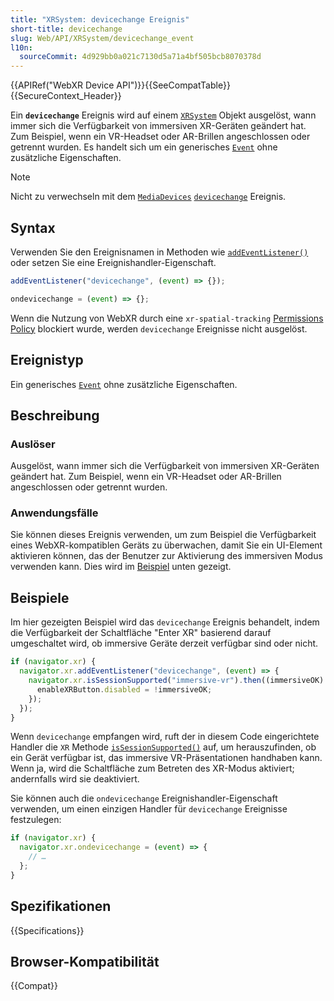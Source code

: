 ```yaml
---
title: "XRSystem: devicechange Ereignis"
short-title: devicechange
slug: Web/API/XRSystem/devicechange_event
l10n:
  sourceCommit: 4d929bb0a021c7130d5a71a4bf505bcb8070378d
---
```


{{APIRef("WebXR Device API")}}{{SeeCompatTable}}{{SecureContext_Header}}

Ein **`devicechange`** Ereignis wird auf einem [`XRSystem`](/de/docs/Web/API/XRSystem) Objekt ausgelöst, wann immer sich die Verfügbarkeit von immersiven XR-Geräten geändert hat. Zum Beispiel, wenn ein VR-Headset oder AR-Brillen angeschlossen oder getrennt wurden. Es handelt sich um ein generisches [`Event`](/de/docs/Web/API/Event) ohne zusätzliche Eigenschaften.

> [!NOTE]
> Nicht zu verwechseln mit dem [`MediaDevices`](/de/docs/Web/API/MediaDevices) [`devicechange`](/de/docs/Web/API/MediaDevices/devicechange_event) Ereignis.

## Syntax

Verwenden Sie den Ereignisnamen in Methoden wie [`addEventListener()`](/de/docs/Web/API/EventTarget/addEventListener) oder setzen Sie eine Ereignishandler-Eigenschaft.

```js
addEventListener("devicechange", (event) => {});

ondevicechange = (event) => {};
```

Wenn die Nutzung von WebXR durch eine `xr-spatial-tracking` [Permissions Policy](/de/docs/Web/HTTP/Guides/Permissions_Policy) blockiert wurde, werden `devicechange` Ereignisse nicht ausgelöst.

## Ereignistyp

Ein generisches [`Event`](/de/docs/Web/API/Event) ohne zusätzliche Eigenschaften.

## Beschreibung

### Auslöser

Ausgelöst, wann immer sich die Verfügbarkeit von immersiven XR-Geräten geändert hat. Zum Beispiel, wenn ein VR-Headset oder AR-Brillen angeschlossen oder getrennt wurden.

### Anwendungsfälle

Sie können dieses Ereignis verwenden, um zum Beispiel die Verfügbarkeit eines WebXR-kompatiblen Geräts zu überwachen, damit Sie ein UI-Element aktivieren können, das der Benutzer zur Aktivierung des immersiven Modus verwenden kann. Dies wird im [Beispiel](#beispiele) unten gezeigt.

## Beispiele

Im hier gezeigten Beispiel wird das `devicechange` Ereignis behandelt, indem die Verfügbarkeit der Schaltfläche "Enter XR" basierend darauf umgeschaltet wird, ob immersive Geräte derzeit verfügbar sind oder nicht.

```js
if (navigator.xr) {
  navigator.xr.addEventListener("devicechange", (event) => {
    navigator.xr.isSessionSupported("immersive-vr").then((immersiveOK) => {
      enableXRButton.disabled = !immersiveOK;
    });
  });
}
```

Wenn `devicechange` empfangen wird, ruft der in diesem Code eingerichtete Handler die `XR` Methode [`isSessionSupported()`](/de/docs/Web/API/XRSystem/isSessionSupported) auf, um herauszufinden, ob ein Gerät verfügbar ist, das immersive VR-Präsentationen handhaben kann. Wenn ja, wird die Schaltfläche zum Betreten des XR-Modus aktiviert; andernfalls wird sie deaktiviert.

Sie können auch die `ondevicechange` Ereignishandler-Eigenschaft verwenden, um einen einzigen Handler für `devicechange` Ereignisse festzulegen:

```js
if (navigator.xr) {
  navigator.xr.ondevicechange = (event) => {
    // …
  };
}
```

## Spezifikationen

{{Specifications}}

## Browser-Kompatibilität

{{Compat}}

